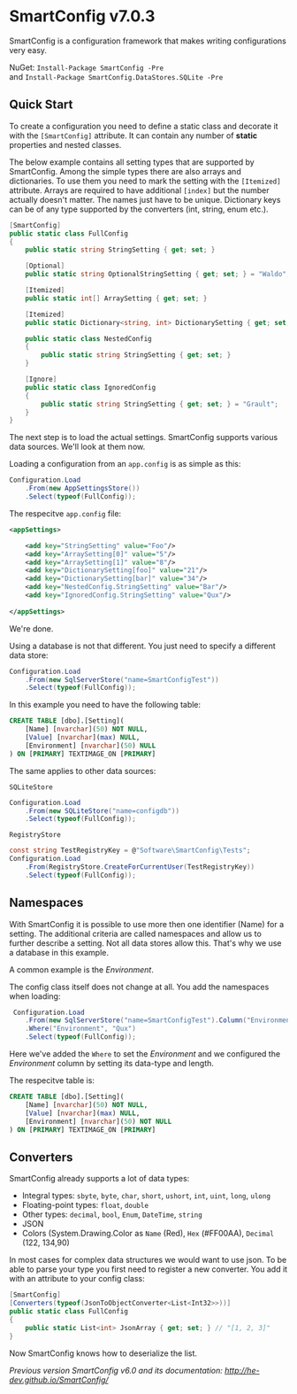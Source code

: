 # SmartConfig v7.0.3

SmartConfig is a configuration framework that makes writing configurations very easy.

NuGet: `Install-Package SmartConfig -Pre`  
and `Install-Package SmartConfig.DataStores.SQLite -Pre`

## Quick Start

To create a configuration you need to define a static class and decorate it with the `[SmartConfig]` attribute. It can contain any number of **static** properties and nested classes.

The below example contains all setting types that are supported by SmartConfig. Among the simple types there are also arrays and dictionaries. To use them you need to mark the setting with the `[Itemized]` attribute. Arrays are required to have additional `[index]` but the number actually doesn't matter. The names just have to be unique. Dictionary keys can be of any type supported by the converters (int, string, enum etc.).

```cs
[SmartConfig]
public static class FullConfig
{
    public static string StringSetting { get; set; }

    [Optional]
    public static string OptionalStringSetting { get; set; } = "Waldo";

    [Itemized]
    public static int[] ArraySetting { get; set; }

    [Itemized]
    public static Dictionary<string, int> DictionarySetting { get; set; }

    public static class NestedConfig
    {
        public static string StringSetting { get; set; }
    }

    [Ignore]
    public static class IgnoredConfig
    {
        public static string StringSetting { get; set; } = "Grault";
    }
}
```

The next step is to load the actual settings. SmartConfig supports various data sources. We'll look at them now.

Loading a configuration from an `app.config` is as simple as this:

```cs
Configuration.Load
    .From(new AppSettingsStore())
    .Select(typeof(FullConfig));
```

The respecitve `app.config` file:

```xml
<appSettings>

    <add key="StringSetting" value="Foo"/>
    <add key="ArraySetting[0]" value="5"/>
    <add key="ArraySetting[1]" value="8"/>
    <add key="DictionarySetting[foo]" value="21"/>
    <add key="DictionarySetting[bar]" value="34"/>
    <add key="NestedConfig.StringSetting" value="Bar"/>
    <add key="IgnoredConfig.StringSetting" value="Qux"/>
    
</appSettings>
``` 

We're done.

Using a database is not that different. You just need to specify a different data store:

```cs
Configuration.Load
    .From(new SqlServerStore("name=SmartConfigTest"))
    .Select(typeof(FullConfig));
```

In this example you need to have the following table:

```sql
CREATE TABLE [dbo].[Setting](
	[Name] [nvarchar](50) NOT NULL,
	[Value] [nvarchar](max) NULL,
	[Environment] [nvarchar](50) NULL
) ON [PRIMARY] TEXTIMAGE_ON [PRIMARY]
```

The same applies to other data sources:

`SQLiteStore`

```cs
Configuration.Load
    .From(new SQLiteStore("name=configdb"))
    .Select(typeof(FullConfig));
```

`RegistryStore`

```cs
const string TestRegistryKey = @"Software\SmartConfig\Tests";
Configuration.Load
    .From(RegistryStore.CreateForCurrentUser(TestRegistryKey))
    .Select(typeof(FullConfig));
```

## Namespaces

With SmartConfig it is possible to use more then one identifier (Name) for a setting. The additional criteria are called namespaces and allow us to further describe a setting. Not all data stores allow this. That's why we use a database in this example.

A common example is the _Environment_.

The config class itself does not change at all. You add the namespaces when loading:

```cs
 Configuration.Load
    .From(new SqlServerStore("name=SmartConfigTest").Column("Environment", SqlDbType.NVarChar, 200))
    .Where("Environment", "Qux")
    .Select(typeof(FullConfig));
```

Here we've added the `Where` to set the _Environment_ and we configured the _Environment_ column by setting its data-type and length.

The respecitve table is:

```sql
CREATE TABLE [dbo].[Setting](
	[Name] [nvarchar](50) NOT NULL,
	[Value] [nvarchar](max) NULL,
	[Environment] [nvarchar](50) NOT NULL
) ON [PRIMARY] TEXTIMAGE_ON [PRIMARY]
```

## Converters

SmartConfig already supports a lot of data types:

- Integral types: `sbyte`, `byte`, `char`, `short`, `ushort`, `int`, `uint`, `long`, `ulong`
- Floating-point types: `float`, `double`
- Other types: `decimal`, `bool`, `Enum`, `DateTime`, `string`
- JSON
- Colors (System.Drawing.Color as `Name` (Red), `Hex` (#FF00AA), `Decimal` (122, 134,90)

In most cases for complex data structures we would want to use json. To be able to parse your type you first need to register a new converter. You add it with an attribute to your config class:

```cs
[SmartConfig]
[Converters(typeof(JsonToObjectConverter<List<Int32>>))]
public static class FullConfig
{
    public static List<int> JsonArray { get; set; } // "[1, 2, 3]"
}
```

Now SmartConfig knows how to deserialize the list.



_Previous version SmartConfig v6.0 and its documentation: <http://he-dev.github.io/SmartConfig/>_